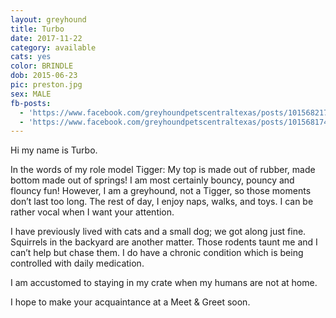 ```yaml
---
layout: greyhound
title: Turbo
date: 2017-11-22
category: available
cats: yes
color: BRINDLE
dob: 2015-06-23
pic: preston.jpg
sex: MALE
fb-posts:
  - 'https://www.facebook.com/greyhoundpetscentraltexas/posts/10156821798388572'
  - 'https://www.facebook.com/greyhoundpetscentraltexas/posts/10156817420898572'
---
```


Hi my name is Turbo. 
 
In the words of my role model Tigger: My top is made out of rubber, made bottom made out of springs!  I am most certainly bouncy, pouncy and flouncy fun!  However, I am a greyhound, not a Tigger, so those moments don’t last too long.  The rest of day, I enjoy naps, walks, and toys.  I can be rather vocal when I want your attention.
 
I have previously lived with cats and a small dog; we got along just fine.  Squirrels in the backyard are another matter.  Those rodents taunt me and I can’t help but chase them.  I do have a chronic condition which is being controlled with daily medication.
 
I am accustomed to staying in my crate when my humans are not at home. 
 
I hope to make your acquaintance at a Meet & Greet soon.
